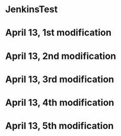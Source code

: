 # JenkinsTest
# April 13, 1st modification
# April 13, 2nd modification
# April 13, 3rd modification
# April 13, 4th modification
# April 13, 5th modification
